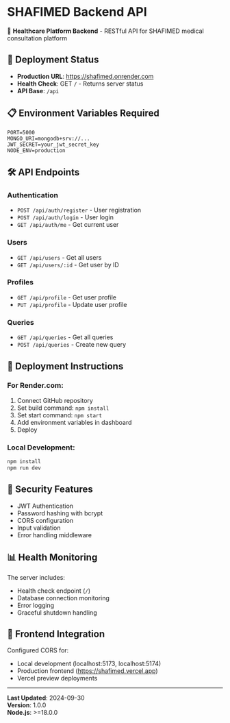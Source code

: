 # SHAFIMED Backend API

🏥 **Healthcare Platform Backend** - RESTful API for SHAFIMED medical consultation platform

## 🚀 Deployment Status

- **Production URL**: https://shafimed.onrender.com
- **Health Check**: GET `/` - Returns server status
- **API Base**: `/api`

## 📋 Environment Variables Required

```env
PORT=5000
MONGO_URI=mongodb+srv://...
JWT_SECRET=your_jwt_secret_key
NODE_ENV=production
```

## 🛠 API Endpoints

### Authentication
- `POST /api/auth/register` - User registration
- `POST /api/auth/login` - User login
- `GET /api/auth/me` - Get current user

### Users
- `GET /api/users` - Get all users
- `GET /api/users/:id` - Get user by ID

### Profiles
- `GET /api/profile` - Get user profile
- `PUT /api/profile` - Update user profile

### Queries
- `GET /api/queries` - Get all queries
- `POST /api/queries` - Create new query

## 🔧 Deployment Instructions

### For Render.com:
1. Connect GitHub repository
2. Set build command: `npm install`
3. Set start command: `npm start`
4. Add environment variables in dashboard
5. Deploy

### Local Development:
```bash
npm install
npm run dev
```

## 🔐 Security Features

- JWT Authentication
- Password hashing with bcrypt
- CORS configuration
- Input validation
- Error handling middleware

## 📊 Health Monitoring

The server includes:
- Health check endpoint (`/`)
- Database connection monitoring
- Error logging
- Graceful shutdown handling

## 🎨 Frontend Integration

Configured CORS for:
- Local development (localhost:5173, localhost:5174)
- Production frontend (https://shafimed.vercel.app)
- Vercel preview deployments

---

**Last Updated**: 2024-09-30  
**Version**: 1.0.0  
**Node.js**: >=18.0.0